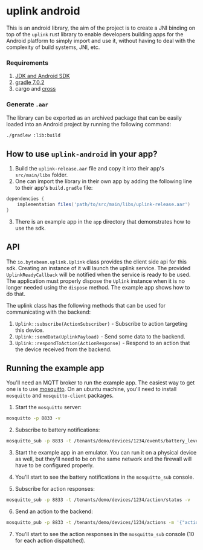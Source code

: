 # uplink android
This is an android library, the aim of the project is to create a JNI binding on top of the `uplink` rust library to enable developers building apps for the Android platform to simply import and use it, without having to deal with the complexity of build systems, JNI, etc.

### Requirements
1. [JDK and Android SDK](https://developer.android.com/studio/install)
2. [gradle 7.0.2](https://gradle.org/install/)
3. cargo and [cross](https://crates.io/crates/cross)

### Generate `.aar`
The library can be exported as an archived package that can be easily loaded into an Android project by running the following command:
```sh
./gradlew :lib:build
```

## How to use `uplink-android` in your app?
1. Build the `uplink-release.aar` file and copy it into their app's `src/main/libs` folder.
2. One can import the library in their own app by adding the following line to their app's `build.gradle` file:
```gradle
dependencies {
    implementation files('path/to/src/main/libs/uplink-release.aar')
}
```
3. There is an example app in the `app` directory that demonstrates how to use the sdk.

## API

The `io.bytebeam.uplink.Uplink` class provides the client side api for this sdk. Creating an instance of it will
launch the uplink service. The provided `UplinkReadyCallback` will be notified when the service is ready to be
used. The application must properly dispose the `Uplink` instance when it is no longer needed using the `dispose`
method. The example app shows how to do that.

The uplink class has the following methods that can be used for communicating with the backend:

1. `Uplink::subscribe(ActionSubscriber)` - Subscribe to action targeting this device.
2. `Uplink::sendData(UplinkPayload)` - Send some data to the backend.
3. `Uplink::respondToAction(ActionResponse)` - Respond to an action that the device received from the backend.

## Running the example app

You'll need an MQTT broker to run the example app. The easiest way to get one is to use [mosquitto](https://mosquitto.org/).
On an ubuntu machine, you'll need to install `mosquitto` and `mosquitto-client` packages.

1. Start the `mosquitto` server:
```sh
mosquitto -p 8833 -v
```

2. Subscribe to battery notifications:
```sh
mosquitto_sub -p 8833 -t /tenants/demo/devices/1234/events/battery_level -v
```

3. Start the example app in an emulator. You can run it on a physical device as well, but they'll need to be on the 
same network and the firewall will have to be configured properly.

4. You'll start to see the battery notifications in the `mosquitto_sub` console.

5. Subscribe for action responses:
```sh
mosquitto_sub -p 8833 -t /tenants/demo/devices/1234/action/status -v
```

6. Send an action to the backend:
```sh
mosquitto_pub -p 8833 -t /tenants/demo/devices/1234/actions -m '{"action_id": "1", "kind": "test", "name": "test", "payload": "data"}'
```

7. You'll start to see the action responses in the `mosquitto_sub` console (10 for each action dispatched).